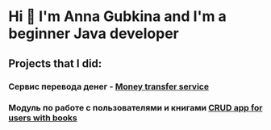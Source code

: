 # Hi 👋   I'm **Anna Gubkina** and I'm a beginner Java developer

## Projects that I did:
### Сервис перевода денег - [Money transfer service](https://github.com/AnnaGubkina/MoneyTransferService)
### Модуль по работе с пользователями и книгами [CRUD app for users with books](https://github.com/AnnaGubkina/Ylab_Spring/tree/test_containers)




<!--
**AnnaGubkina/AnnaGubkina** is a ✨ _special_ ✨ repository because its `README.md` (this file) appears on your GitHub profile.

Here are some ideas to get you started:

- 🔭 I’m currently working on ...
- 🌱 I’m currently learning ...
- 👯 I’m looking to collaborate on ...
- 🤔 I’m looking for help with ...
- 💬 Ask me about ...
- 📫 How to reach me: ...
- 😄 Pronouns: ...
- ⚡ Fun fact: ...
-->
